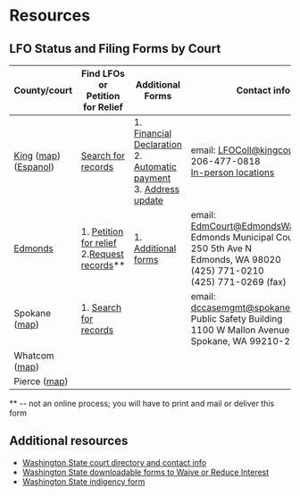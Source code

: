 # Resources

## LFO Status and Filing Forms by Court

| County/court | Find LFOs or Petition for Relief | Additional Forms  | Contact info |
| ----------- | ------- | ------ | ------- | 
| [King](https://www.kingcounty.gov/courts/clerk/programs/LFO.aspx) ([map](https://www.google.com/maps/place/King+County,+WA/@47.4264905,-122.4149122,9.27z/data=!4m5!3m4!1s0x54905c8c832d7837:0xe280ab6b8b64e03e!8m2!3d47.5480339!4d-121.9836029)) <br />([Espanol](https://www.kingcounty.gov/courts/clerk/programs/LFO/Spanish.aspx))| [Search for records](https://kcdc-efiling.kingcounty.gov/ecourt/?q=node/392) | 1. [Financial Declaration](https://www.kingcounty.gov/~/media/courts/Clerk/docs/misc/Financial-Declaration.ashx?la=en)<br />   2. [Automatic payment](https://www.kingcounty.gov/~/media/courts/Clerk/docs/misc/lfo-Auto-Payment-Form.ashx?la=en)<br />  3. [Address update](https://www.kingcounty.gov/courts/clerk/programs/LFO/lfo-address-update.aspx) | email: [LFOColl@kingcounty.gov](mailto:LFOColl@kingcounty.gov) <br /> 206-477-0818 <br /> [In-person locations](https://www.kingcounty.gov/courts/clerk/hours.aspx) |
| [Edmonds](http://www.edmondswa.gov/government/municipal-court.html)  | 1. [Petition for relief](https://weblink.edmondswa.gov/Forms/LFOWrittenHearingsRequest) <br /> 2.[Request records](http://www.edmondswa.gov/images/COE/Government/Municipal_Court/Request_for_Court_or_Administrative_Records.pdf)** | 1. [Additional forms](http://www.edmondswa.gov/court-forms.html)   | email: [EdmCourt@EdmondsWa.gov]( mailto:EdmCourt@EdmondsWa.gov) <br /> Edmonds Municipal Court<br /> 250 5th Ave N <br /> Edmonds, WA 98020 <br /> (425) 771-0210 <br /> (425) 771-0269 (fax) |
| Spokane ([map](https://www.google.com/maps/place/Spokane+County,+WA/@47.6522038,-117.9921658,9z/data=!3m1!4b1!4m5!3m4!1s0x549e16fa2a8557d1:0x42860da067b63325!8m2!3d47.658693!4d-117.4225481)) | 1. [Search for records](https://ecourt.spokanecity.org/publicportal/?q=node/409) | | email: [dccasemgmt@spokanecounty.org](mailto:dccasemgmt@spokanecounty.org) Public Safety Building <br />1100 W Mallon Avenue <br />Spokane, WA 99210-2352 |
| Whatcom ([map](https://www.google.com/maps/place/Whatcom+County,+WA/@48.8092931,-123.1095104,8z/data=!3m1!4b1!4m5!3m4!1s0x5485170bb49ea28b:0x3f1f5b2d6cd7b1ab!8m2!3d48.8787167!4d-121.9718658)) | | | |
| Pierce ([map](https://www.google.com/maps/place/Pierce+County,+WA/@47.0646343,-122.6736474,9z/data=!3m1!4b1!4m8!1m2!2m1!1swashington+state+counties!3m4!1s0x54910358f2c86d29:0xdca97ba3811c01f!8m2!3d47.0675877!4d-122.1295269)) | | | |

** -- not an online process; you will have to print and mail or deliver this form
## Additional resources

* [Washington State court directory and contact info](https://www.courts.wa.gov/court_dir/)
* [Washington State downloadable forms to Waive or Reduce Interest](https://www.courts.wa.gov/forms/?fa=forms.contribute&formID=90)
* [Washington State indigency form](https://www.courts.wa.gov/forms/?fa=forms.contribute&formID=22)